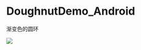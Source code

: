 # DoughnutDemo_Android
渐变色的圆环

![](https://raw.githubusercontent.com/hellsam/DoughnutDemo_Android/master/screenshots/01.gif)
